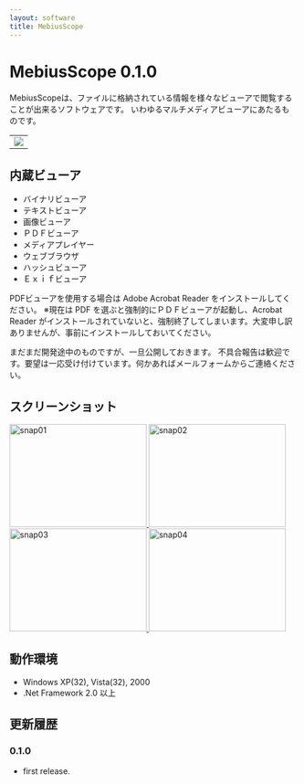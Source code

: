 ```yaml
---
layout: software
title: MebiusScope
---
```


# MebiusScope 0.1.0
MebiusScopeは、ファイルに格納されている情報を様々なビューアで閲覧することが出来るソフトウェアです。
いわゆるマルチメディアビューアにあたるものです。

<table class="dl" cellpadding="0" cellspacing="0" border="0">
	<tr>
		<td>
			<a href="http://mebiusbox.sakura.ne.jp/bin/dl.php?dl=MebiusScope" target="_blank" onclick="ga('send','pageview',{'page':'/downloads/MebiusScope','Title':'MebiusScope'});">
				<img src="/assets/img/download_zip.jpg" />
			</a>
		</td>
	</tr>
</table>

## 内蔵ビューア
* バイナリビューア
* テキストビューア
* 画像ビューア
* ＰＤＦビューア
* メディアプレイヤー
* ウェブブラウザ
* ハッシュビューア
* Ｅｘｉｆビューア

PDFビューアを使用する場合は Adobe Acrobat Reader をインストールしてください。
※現在は PDF を選ぶと強制的にＰＤＦビューアが起動し、Acrobat Reader がインストールされていないと、強制終了してしまいます。大変申し訳ありませんが、事前にインストールしておいてください。

まだまだ開発途中のものですが、一旦公開しておきます。
不具合報告は歓迎です。要望は一応受け付けています。何かあればメールフォームからご連絡ください。

## スクリーンショット
<div class="snap">
	<a class="fancybox" rel="group" href="/assets/img/MebiusScope_snap01.jpg">
		<img src="/assets/img/MebiusScope_snap01.jpg" width="240" height="180" alt="snap01" border="0" />
	</a>
	<a class="fancybox" rel="group" href="/assets/img/MebiusScope_snap02.jpg">
		<img src="/assets/img/MebiusScope_snap02.jpg" width="240" height="180" alt="snap02" border="0" />
	</a>
	<a class="fancybox" rel="group" href="/assets/img/MebiusScope_snap03.jpg">
		<img src="/assets/img/MebiusScope_snap03.jpg" width="240" height="180" alt="snap03" border="0" />
	</a>
	<a class="fancybox" rel="group" href="/assets/img/MebiusScope_snap04.jpg">
		<img src="/assets/img/MebiusScope_snap04.jpg" width="240" height="180" alt="snap04" border="0" />
	</a>
	<br class="clear" />
</div>

## 動作環境
* Windows XP(32), Vista(32), 2000
* .Net Framework 2.0 以上

## 更新履歴

### 0.1.0
* first release.
